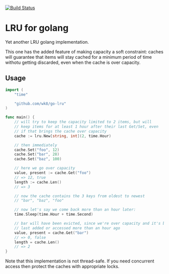 [![Build Status](https://circleci.com/gh/wk8/go-lru.svg?style=svg)](https://app.circleci.com/pipelines/github/wk8/go-lru)

# LRU for golang

Yet another LRU golang implementation.

This one has the added feature of making capacity a soft constraint: caches will guarantee that items will stay cached for a minimum period of time withotu getting discarded, even when the cache is over capacity.

## Usage

```go
import (
    "time"

    "github.com/wk8/go-lru"
)

func main() {
    // will try to keep the capacity limited to 2 items, but will
    // keep items for at least 1 hour after their last Get/Set, even
    // if that brings the cache over capacity
    cache := lru.New[string, int](2, time.Hour)

    // then immediately
    cache.Set("foo", 12)
    cache.Set("bar", 28)
    cache.Set("baz", 100)

    // here we go over capacity
    value, present := cache.Get("foo")
    // => 12, true
    length := cache.Len()
    // => 3

    // now the cache contains the 3 keys from oldest to newest
    // "bar", "baz", "foo"

    // now let's say we come back more than an hour later:
    time.Sleep(time.Hour + time.Second)

    // bar will have been evicted, since we're over capacity and it's been
    // last added or accessed more than an hour ago
    value, present = cache.Get("bar")
    // => 0, false
    length = cache.Len()
    // => 2
}

```

Note that this implementation is not thread-safe. If you need concurrent access then protect the caches with appropriate locks.
